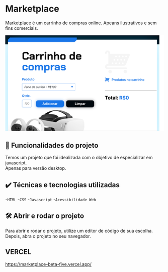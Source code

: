 # Marketplace

Marketplace é um carrinho de compras online. Apeans ilustrativos e sem fins comerciais.

<img src="./assets/screenshot.png" alt="Marketplace">

## 🔨 Funcionalidades do projeto

Temos um projeto que foi idealizada com o objetivo de especializar em javascript.  
Apenas para versão desktop.

## ✔️ Técnicas e tecnologias utilizadas

-`HTML`
-`CSS`
-`Javascript`
-`Acessibilidade Web`

## 🛠️ Abrir e rodar o projeto

Para abrir e rodar o projeto, utilize um editor de código de sua escolha.
Depois, abra o projeto no seu navegador.

## VERCEL 
https://marketplace-beta-five.vercel.app/
